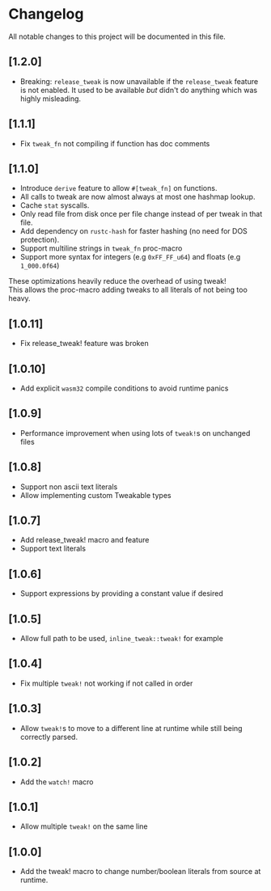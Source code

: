 # Changelog

All notable changes to this project will be documented in this file.

## [1.2.0]
 - Breaking: `release_tweak` is now unavailable if the `release_tweak` feature is not enabled. 
   It used to be available _but_ didn't do anything which was highly misleading.

## [1.1.1]
 - Fix `tweak_fn` not compiling if function has doc comments

## [1.1.0]

 - Introduce `derive` feature to allow `#[tweak_fn]` on functions.
 - All calls to tweak are now almost always at most one hashmap lookup.
 - Cache `stat` syscalls.
 - Only read file from disk once per file change instead of per tweak in that file.
 - Add dependency on `rustc-hash` for faster hashing (no need for DOS protection).
 - Support multiline strings in `tweak_fn` proc-macro
 - Support more syntax for integers (e.g `0xFF_FF_u64`) and floats (e.g `1_000.0f64`)

These optimizations heavily reduce the overhead of using tweak!  
This allows the proc-macro adding tweaks to all literals of not being too heavy.

## [1.0.11]

 - Fix release_tweak! feature was broken

## [1.0.10]

 - Add explicit `wasm32` compile conditions to avoid runtime panics

## [1.0.9]

 - Performance improvement when using lots of `tweak!`s on unchanged files

## [1.0.8]

 - Support non ascii text literals
 - Allow implementing custom Tweakable types

## [1.0.7]

 - Add release_tweak! macro and feature
 - Support text literals

## [1.0.6]

 - Support expressions by providing a constant value if desired

## [1.0.5]

 - Allow full path to be used, `inline_tweak::tweak!` for example

## [1.0.4]

 - Fix  multiple `tweak!` not working if not called in order

## [1.0.3]

 - Allow `tweak!`s to move to a different line at runtime while still being correctly parsed.

## [1.0.2]

 - Add the `watch!` macro
 
## [1.0.1]

 - Allow multiple `tweak!` on the same line

## [1.0.0]
 - Add the tweak! macro to change number/boolean literals from source at runtime.
